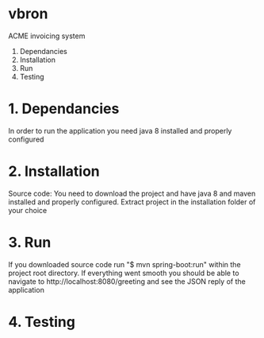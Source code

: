 # vbron
ACME invoicing system

1. Dependancies
2. Installation
3. Run
4. Testing

# 1. Dependancies
In order to run the application you need java 8 installed and properly configured

# 2. Installation
Source code:
You need to download the project and have java 8 and maven installed and properly configured.
Extract project in the installation folder of your choice

# 3. Run
If you downloaded source code run "$ mvn spring-boot:run" within the project root directory.
If everything went smooth you should be able to navigate to http://localhost:8080/greeting and see the JSON reply of the application

# 4. Testing
